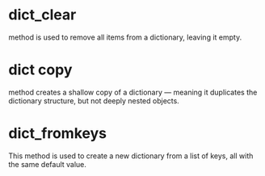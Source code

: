 # dict_clear
method is used to remove all items from a dictionary, leaving it empty.
# dict copy
method creates a shallow copy of a dictionary — meaning it duplicates the dictionary structure, but not deeply nested objects.

# dict_fromkeys
This method is used to create a new dictionary from a list of keys, all with the same default value.
